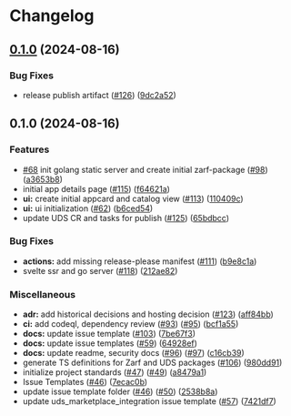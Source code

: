 # Changelog

## [0.1.0](https://github.com/defenseunicorns/uds-marketplace/compare/v0.1.0...v0.1.0) (2024-08-16)


### Bug Fixes

* release publish artifact ([#126](https://github.com/defenseunicorns/uds-marketplace/issues/126)) ([9dc2a52](https://github.com/defenseunicorns/uds-marketplace/commit/9dc2a52eb2b80a993580c4f8b044dd21cd019372))

## 0.1.0 (2024-08-16)


### Features

* [#68](https://github.com/defenseunicorns/uds-marketplace/issues/68) init golang static server and create initial zarf-package ([#98](https://github.com/defenseunicorns/uds-marketplace/issues/98)) ([a3653b8](https://github.com/defenseunicorns/uds-marketplace/commit/a3653b8b21eb385499f8ed2a6ecd5dc47cc6dc63))
* initial app details page ([#115](https://github.com/defenseunicorns/uds-marketplace/issues/115)) ([f64621a](https://github.com/defenseunicorns/uds-marketplace/commit/f64621af3b052b1e9bc18eb9cf9557b91548ea94))
* **ui:** create initial appcard and catalog view ([#113](https://github.com/defenseunicorns/uds-marketplace/issues/113)) ([110409c](https://github.com/defenseunicorns/uds-marketplace/commit/110409c70b08c1479c1204492c3997f620196c98))
* **ui:** ui initialization ([#62](https://github.com/defenseunicorns/uds-marketplace/issues/62)) ([b6ced54](https://github.com/defenseunicorns/uds-marketplace/commit/b6ced54bf8be5847348dff14573d50a729acade0))
* update UDS CR and tasks for publish ([#125](https://github.com/defenseunicorns/uds-marketplace/issues/125)) ([65bdbcc](https://github.com/defenseunicorns/uds-marketplace/commit/65bdbcc4920fd3e0c2cb8821dd20cff5d187bbaf))


### Bug Fixes

* **actions:** add missing release-please manifest ([#111](https://github.com/defenseunicorns/uds-marketplace/issues/111)) ([b9e8c1a](https://github.com/defenseunicorns/uds-marketplace/commit/b9e8c1a418024db4eea07fe703746cf0118a89f6))
* svelte ssr and go server ([#118](https://github.com/defenseunicorns/uds-marketplace/issues/118)) ([212ae82](https://github.com/defenseunicorns/uds-marketplace/commit/212ae82a54de04746888fe0261b1be79a41f9916))


### Miscellaneous

* **adr:** add historical decisions and hosting decision ([#123](https://github.com/defenseunicorns/uds-marketplace/issues/123)) ([aff84bb](https://github.com/defenseunicorns/uds-marketplace/commit/aff84bb7e690a40c90c020ec47c292b76248d722))
* **ci:** add codeql, dependency review ([#93](https://github.com/defenseunicorns/uds-marketplace/issues/93)) ([#95](https://github.com/defenseunicorns/uds-marketplace/issues/95)) ([bcf1a55](https://github.com/defenseunicorns/uds-marketplace/commit/bcf1a55741e05b062a5b9e1432d7238611de433d))
* **docs:** update issue template ([#103](https://github.com/defenseunicorns/uds-marketplace/issues/103)) ([7be67f3](https://github.com/defenseunicorns/uds-marketplace/commit/7be67f307d236b9073c202889abe348081f97928))
* **docs:** update issue templates ([#59](https://github.com/defenseunicorns/uds-marketplace/issues/59)) ([64928ef](https://github.com/defenseunicorns/uds-marketplace/commit/64928ef3a4a31848690f673a5034747c73eaeb14))
* **docs:** update readme, security docs ([#96](https://github.com/defenseunicorns/uds-marketplace/issues/96)) ([#97](https://github.com/defenseunicorns/uds-marketplace/issues/97)) ([c16cb39](https://github.com/defenseunicorns/uds-marketplace/commit/c16cb3917beab4bec8dbcb0dda83a17376398042))
* generate TS definitions for Zarf and UDS packages ([#106](https://github.com/defenseunicorns/uds-marketplace/issues/106)) ([980dd91](https://github.com/defenseunicorns/uds-marketplace/commit/980dd91b1901975210d197f6879afdb79bef92f7))
* initialize project standards ([#47](https://github.com/defenseunicorns/uds-marketplace/issues/47)) ([#49](https://github.com/defenseunicorns/uds-marketplace/issues/49)) ([a8479a1](https://github.com/defenseunicorns/uds-marketplace/commit/a8479a156d04cb2ac5362138479f1756057ee0f0))
* Issue Templates ([#46](https://github.com/defenseunicorns/uds-marketplace/issues/46)) ([7ecac0b](https://github.com/defenseunicorns/uds-marketplace/commit/7ecac0b7068f61078e2968cb1f888a16f706b037))
* update issue template folder ([#46](https://github.com/defenseunicorns/uds-marketplace/issues/46)) ([#50](https://github.com/defenseunicorns/uds-marketplace/issues/50)) ([2538b8a](https://github.com/defenseunicorns/uds-marketplace/commit/2538b8af9a60acb59eec2bf9bee203cea2e32143))
* update uds_marketplace_integration issue template ([#57](https://github.com/defenseunicorns/uds-marketplace/issues/57)) ([7421df7](https://github.com/defenseunicorns/uds-marketplace/commit/7421df73ad4a11ef19aa6a2610c96183df772bf4))
